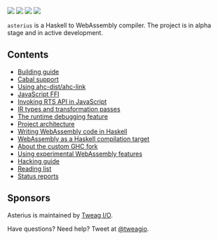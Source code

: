[![](https://circleci.com/gh/tweag/asterius/tree/master.svg?style=shield)](https://circleci.com/gh/tweag/asterius/tree/master)
[![](https://api.netlify.com/api/v1/badges/e7cfe6ef-b0e6-4a17-bd74-8bce6063f147/deploy-status)](https://app.netlify.com/sites/asterius/deploys)
[![](https://img.shields.io/docker/pulls/terrorjack/asterius.svg)](https://hub.docker.com/r/terrorjack/asterius)
[![](https://badges.gitter.im/tweag/asterius.png)](https://gitter.im/tweag/asterius)

`asterius` is a Haskell to WebAssembly compiler. The project is in alpha stage
and in active development.

## Contents

* [Building guide](building.md)
* [Cabal support](cabal.md)
* [Using ahc-dist/ahc-link](ahc-link.md)
* [JavaScript FFI](jsffi.md)
* [Invoking RTS API in JavaScript](rts-api.md)
* [IR types and transformation passes](ir.md)
* [The runtime debugging feature](debugging.md)
* [Project architecture](architecture.md)
* [Writing WebAssembly code in Haskell](wasm-in-hs.md)
* [WebAssembly as a Haskell compilation target](webassembly.md)
* [About the custom GHC fork](custom-ghc.md)
* [Using experimental WebAssembly features](wasm-experimental.md)
* [Hacking guide](hacking.md)
* [Reading list](readings.md)
* [Status reports](reports.md)

## Sponsors

Asterius is maintained by [Tweag I/O](https://tweag.io/).

Have questions? Need help? Tweet at [@tweagio](https://twitter.com/tweagio).
